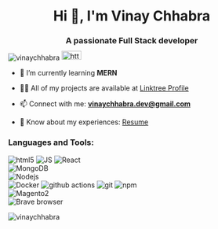 <h1 align="center">Hi 👋, I'm Vinay Chhabra</h1>
<h3 align="center">A passionate Full Stack developer</h3>

<p align="left"> <img src="https://komarev.com/ghpvc/?username=vinaychhabra&label=Profile%20views&color=0e75b6&style=flat" alt="vinaychhabra" /> <a href="https://linkedin.com/in/https://www.linkedin.com/in/vinay-chhabra-631665128"  target="blank"><img align="center" style="height: 18px;margin-top: -14px;" src="https://raw.githubusercontent.com/rahuldkjain/github-profile-readme-generator/master/src/images/icons/Social/linked-in-alt.svg" alt="https://www.linkedin.com/in/vinay-chhabra-631665128" height="30" width="40" /></a></p>

- 🌱 I’m currently learning **MERN**

- 👨‍💻 All of my projects are available at <a href="https://linktr.ee/vinaychhabra">Linktree Profile</a>

- 📫 Connect with me: **<a href = "mailto: vinaychhabra.dev@gmail.com">vinaychhabra.dev@gmail.com</a>**

- 📄 Know about my experiences: <a class="btn line-btn-dark btn-icon btn-radius" href="https://drive.google.com/file/d/17MH25l2LE1XfQrjcoPmSuWX7jLgCh6zi/view?usp=sharing" title="" download>Resume</a> 





<h3 align="left">Languages and Tools:</h3>
<p align="left"> 
 <img alt="html5" src="https://img.shields.io/badge/-HTML5-E34F26?style=flat-square&logo=html5&logoColor=white" />
 <img alt="JS" src="https://img.shields.io/badge/Java%20Script-black?style=flat-square&logoColor=black&label=JS&labelColor=yellow&color=black" />
 <img alt="React" src="https://img.shields.io/badge/-React-45b8d8?style=flat-square&logo=react&logoColor=white" />
 <br>
 <img alt="MongoDB" src="https://img.shields.io/badge/-MongoDB-13aa52?style=flat-square&logo=mongodb&logoColor=white" />
 <br>
 <img alt="Nodejs" src="https://img.shields.io/badge/-Nodejs-43853d?style=flat-square&logo=Node.js&logoColor=white" />
 <br>
 <img alt="Docker" src="https://img.shields.io/badge/-Docker-46a2f1?style=flat-square&logo=docker&logoColor=white" />
 <img alt="github actions" src="https://img.shields.io/badge/-Github_Actions-2088FF?style=flat-square&logo=github-actions&logoColor=white" />
 <img alt="git" src="https://img.shields.io/badge/-Git-F05032?style=flat-square&logo=git&logoColor=white" />
 <img alt="npm" src="https://img.shields.io/badge/-NPM-CB3837?style=flat-square&logo=npm&logoColor=white" />
 <br>
 <img alt="Magento2" src="https://img.shields.io/badge/-magento2-blue?style=flat-square&logo=magento&logoColor=orange&labelColor=gray&color=orange" /> 
 <br>
 <img alt="Brave browser" src="https://img.shields.io/badge/-Brave_Browser-FB542B?style=flat-square&logo=brave&logoColor=white" />





 
   


<p><img align="center" src="https://github-readme-streak-stats.herokuapp.com/?user=vinaychhabra&" alt="vinaychhabra" /></p>
